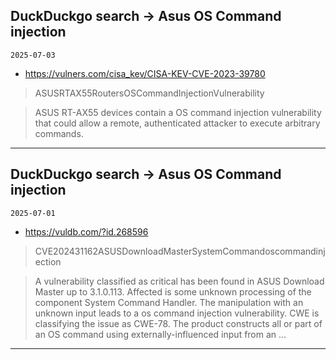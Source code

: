 ## DuckDuckgo search -> Asus OS Command injection
`2025-07-03`

* https://vulners.com/cisa_kev/CISA-KEV-CVE-2023-39780

<blockquote>
 ASUSRTAX55RoutersOSCommandInjectionVulnerability
</blockquote>
<blockquote>
ASUS RT-AX55 devices contain a OS command injection vulnerability that could allow a remote, authenticated attacker to execute arbitrary commands.
</blockquote>

---

## DuckDuckgo search -> Asus OS Command injection
`2025-07-01`

* https://vuldb.com/?id.268596

<blockquote>
 CVE202431162ASUSDownloadMasterSystemCommandoscommandinjection
</blockquote>
<blockquote>
A vulnerability classified as critical has been found in ASUS Download Master up to 3.1.0.113. Affected is some unknown processing of the component System Command Handler. The manipulation with an unknown input leads to a os command injection vulnerability. CWE is classifying the issue as CWE-78. The product constructs all or part of an OS command using externally-influenced input from an ...
</blockquote>

---

